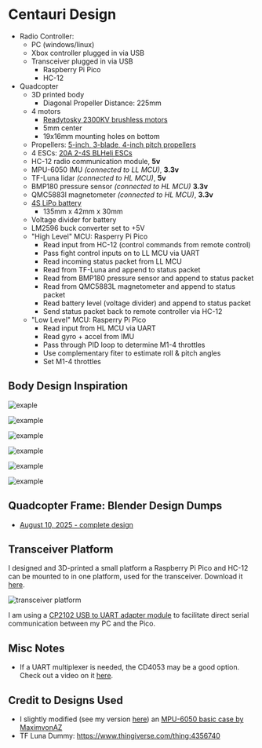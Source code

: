 # Centauri Design
- Radio Controller:
    - PC (windows/linux)
    - Xbox controller plugged in via USB
    - Transceiver plugged in via USB
        - Raspberry Pi Pico
        - HC-12
- Quadcopter
    - 3D printed body
        - Diagonal Propeller Distance: 225mm
    - 4 motors
        - [Readytosky 2300KV brushless motors](https://a.co/d/6Pua6ZV)
        - 5mm center
        - 19x16mm mounting holes on bottom
    - Propellers: [5-inch, 3-blade, 4-inch pitch propellers](https://a.co/d/6pNksCt)
    - 4 ESCs: [20A 2-4S BLHeli ESCs](https://a.co/d/6Rvq71s)
    - HC-12 radio communication module, **5v**
    - MPU-6050 IMU *(connected to LL MCU)*, **3.3v**
    - TF-Luna lidar *(connected to HL MCU)*, **5v**
    - BMP180 pressure sensor *(connected to HL MCU)* **3.3v**
    - QMC5883l magnetometer *(connected to HL MCU)*, **3.3v**
    - [4S LiPo battery](https://a.co/d/5QyLvZG)
        - 135mm x 42mm x 30mm
    - Voltage divider for battery
    - LM2596 buck converter set to +5V
    - "High Level" MCU: Rasperry Pi Pico
        - Read input from HC-12 (control commands from remote control)
        - Pass fight control inputs on to LL MCU via UART
        - Read incoming status packet from LL MCU
        - Read from TF-Luna and append to status packet
        - Read from BMP180 pressure sensor and append to status packet
        - Read from QMC5883L magnetometer and append to status packet
        - Read battery level (voltage divider) and append to status packet
        - Send status packet back to remote controller via HC-12
    - "Low Level" MCU: Rasperry Pi Pico
        - Read input from HL MCU via UART
        - Read gyro + accel from IMU
        - Pass through PID loop to determine M1-4 throttles
        - Use complementary fiter to estimate roll & pitch angles
        - Set M1-4 throttles

## Body Design Inspiration
![exaple](https://3dprinting.com/wp-content/uploads/2015/05/hframe-3d-printed-quadcopter.jpg)

![example](https://axelsdiy.brinkeby.se/wp-content/uploads/2017/07/1200_DSC_6927.jpg)

![example](https://kingroon.com/cdn/shop/articles/3D_Printed_Drone.jpg?v=1725266590)

![example](https://www.robots.co.uk/wp-content/uploads/2015/10/drone5.png)

![example](https://fbi.cults3d.com/uploaders/25297494/illustration-file/e9fb86ac-7ee3-4442-9882-9c307f14eb75/Testing.jpg)

![example](https://blog.quadmeup.com/assets/2017/12/3d-printed-racing-drone--1024x590.jpg)

## Quadcopter Frame: Blender Design Dumps
- [August 10, 2025 - complete design](https://github.com/TimHanewich/centauri/releases/download/1/design.zip)

## Transceiver Platform
I designed and 3D-printed a small platform a Raspberry Pi Pico and HC-12 can be mounted to in one platform, used for the transceiver. Download it [here](https://github.com/TimHanewich/centauri/releases/download/2/transceiver_platform.stl).

![transceiver platform](https://i.imgur.com/zod1oGl.png)

I am using a [CP2102 USB to UART adapter module](https://a.co/d/4rJMLjy) to facilitate direct serial communication between my PC and the Pico.

## Misc Notes
- If a UART multiplexer is needed, the CD4053 may be a good option. Check out a video on it [here](https://youtu.be/Up68IgKUZy4?si=PsPbn5xtIKbIRIJK).

## Credit to Designs Used
- I slightly modified (see my version [here](https://www.thingiverse.com/thing:7112439)) an [MPU-6050 basic case by MaximvonAZ](https://www.thingiverse.com/thing:2800169)
- TF Luna Dummy: https://www.thingiverse.com/thing:4356740